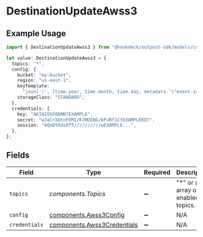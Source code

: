 # DestinationUpdateAwss3

## Example Usage

```typescript
import { DestinationUpdateAwss3 } from "@hookdeck/outpost-sdk/models/components";

let value: DestinationUpdateAwss3 = {
  topics: "*",
  config: {
    bucket: "my-bucket",
    region: "us-east-1",
    keyTemplate:
      "join('/', [time.year, time.month, time.day, metadata.`\"event-id\"`, '.json'])",
    storageClass: "STANDARD",
  },
  credentials: {
    key: "AKIAIOSFODNN7EXAMPLE",
    secret: "wJalrXUtnFEMI/K7MDENG/bPxRfiCYEXAMPLEKEY",
    session: "AQoDYXdzEPT//////////wEXAMPLE...",
  },
};
```

## Fields

| Field                                                                      | Type                                                                       | Required                                                                   | Description                                                                | Example                                                                    |
| -------------------------------------------------------------------------- | -------------------------------------------------------------------------- | -------------------------------------------------------------------------- | -------------------------------------------------------------------------- | -------------------------------------------------------------------------- |
| `topics`                                                                   | *components.Topics*                                                        | :heavy_minus_sign:                                                         | "*" or an array of enabled topics.                                         | *                                                                          |
| `config`                                                                   | [components.Awss3Config](../../models/components/awss3config.md)           | :heavy_minus_sign:                                                         | N/A                                                                        |                                                                            |
| `credentials`                                                              | [components.Awss3Credentials](../../models/components/awss3credentials.md) | :heavy_minus_sign:                                                         | N/A                                                                        |                                                                            |
